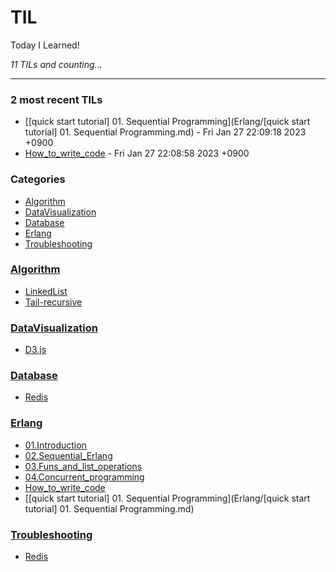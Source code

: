 # TIL

Today I Learned! 


_11 TILs and counting..._

---

### 2 most recent TILs

- [[quick start tutorial] 01. Sequential Programming](Erlang/[quick start tutorial] 01. Sequential Programming.md) - Fri Jan 27 22:09:18 2023 +0900
- [How_to_write_code](Erlang/How_to_write_code.md) - Fri Jan 27 22:08:58 2023 +0900

### Categories

- [Algorithm](#Algorithm)
- [DataVisualization](#DataVisualization)
- [Database](#Database)
- [Erlang](#Erlang)
- [Troubleshooting](#Troubleshooting)

### [Algorithm](#Algorithm)
- [LinkedList](Algorithm/LinkedList.md)
- [Tail-recursive](Algorithm/Tail-recursive.md)

### [DataVisualization](#DataVisualization)
- [D3.js](DataVisualization/D3.js.md)

### [Database](#Database)
- [Redis](Database/Redis.md)

### [Erlang](#Erlang)
- [01.Introduction](Erlang/01.Introduction.md)
- [02.Sequential_Erlang](Erlang/02.Sequential_Erlang.md)
- [03.Funs_and_list_operations](Erlang/03.Funs_and_list_operations.md)
- [04.Concurrent_programming](Erlang/04.Concurrent_programming.md)
- [How_to_write_code](Erlang/How_to_write_code.md)
- [[quick start tutorial] 01. Sequential Programming](Erlang/[quick start tutorial] 01. Sequential Programming.md)

### [Troubleshooting](#Troubleshooting)
- [Redis](Troubleshooting/Redis.md)

[1]: https://simonwillison.net/2020/Apr/20/self-rewriting-readme/
[2]: https://github.com/jbranchaud/til


